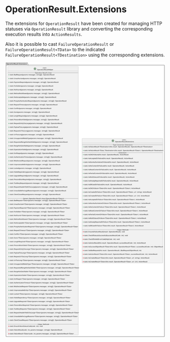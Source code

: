 # OperationResult.Extensions

The extensions for `OperationResult` have been created for managing HTTP statuses via `OperationResult` library and converting the corresponding execution results into `ActionResults`.

Also it is possible to cast `FailureOperationResult` or `FailureOperationResult<TData>` to the indicated `FailureOperationResult<TDestination>` using the corresponding extensions.

![General picture](https://raw.githubusercontent.com/VladGanuscheak/OperationResult.Extensions/documentation/OperationResultExtensions_ver_800.svg)